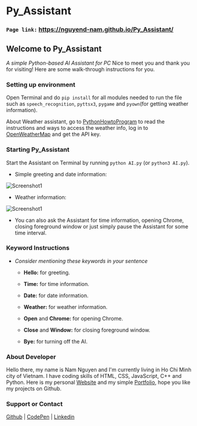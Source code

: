 # Py_Assistant

### `Page link:` https://nguyend-nam.github.io/Py_Assistant/

## Welcome to Py_Assistant
*A simple Python-based AI Assistant for PC*
Nice to meet you and thank you for visiting! Here are some walk-through instructions for you.

### Setting up environment

Open Terminal and do ```pip install``` for all modules needed to run the file such as ```speech_recognition```, ```pyttsx3```, ```pygame``` and ```pyown```(for getting weather information).

About Weather assistant, go to [PythonHowtoProgram](https://pythonhowtoprogram.com/how-to-use-weather-api-to-get-weather-data-in-python-3/) to read the instructions and ways to access the weather info, log in to [OpenWeatherMap](https://openweathermap.org/) and get the API key.

### Starting Py_Assistant

Start the Assistant on Terminal by running ```python AI.py``` (or ```python3 AI.py```).

- Simple greeting and date information:

![Screenshot1](https://github.com/NguyenD-Nam/Py_Assistant/blob/gh-pages/screenshot1.jpg?raw=true)

- Weather information:

![Screenshot1](https://github.com/NguyenD-Nam/Py_Assistant/blob/gh-pages/screenshot2.jpg?raw=true)

 - You can also ask the Assistant for time information, 
 opening Chrome, closing foreground window or just simply 
 pause the Assistant for some time interval.

### Keyword Instructions
- *Consider mentioning these keywords in your sentence*

  - **Hello:** for greeting.

  - **Time:** for time information.

  - **Date:** for date information.

  - **Weather:** for weather information.

  - **Open** and **Chrome:** for opening Chrome.

  - **Close** and **Window:** for closing foreground window.

  - **Bye:** for turning off the AI.
 
### About Developer
Hello there, my name is Nam Nguyen and I'm currently living in Ho Chi Minh city of Vietnam.  I have coding skills of HTML, CSS, JavaScript, C++ and Python. Here is my personal [Website](https://nguyend-nam.github.io/myWebsite/#a) and my simple [Portfolio](https://nguyend-nam.github.io/Portfolio/), hope you like my projects on Github.

### Support or Contact
[Github](https://github.com/NguyenD-Nam) | [CodePen](https://codepen.io/nguyend-nam) | [Linkedin](https://www.linkedin.com/in/nguyend-nam/)
